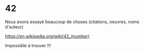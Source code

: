 # 42

Nous avons essayé beaucoup de choses (citations, oeuvres, noms d'auteur)

https://en.wikipedia.org/wiki/42_(number)

Impossible à trouver !!!
